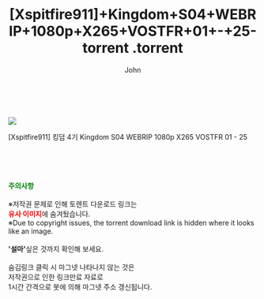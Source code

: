 ﻿---
layout: post
title:  "                   [Xspitfire911]+Kingdom+S04+WEBRIP+1080p+X265+VOSTFR+01+-+25-torrent                .torrent"
author: John
categories: [ 애니/만화 ]
tags: [  ]
image: https://torrentrj57.com/uploadfile/full/f3e7f7a96a1bfd83d527dd08cd47de4eeb2a6f6e.jpg 
description: "                   [Xspitfire911]+Kingdom+S04+WEBRIP+1080p+X265+VOSTFR+01+-+25-torrent                 torrent 정보 공유"
toc: true
toc_sticky: true
---

<br>
<p><img src="https://torrentrj57.com/uploadfile/full/f3e7f7a96a1bfd83d527dd08cd47de4eeb2a6f6e.jpg"/></p>
 [Xspitfire911] 킹덤 4기 Kingdom S04 WEBRIP 1080p X265 VOSTFR 01 - 25  
    
<br><br><br>
<p data-ke-size="size16"><b><span style="color: green;">주의사항</span></b><br /><br />※저작권 문제로 인해 토렌트 다운로드 링크는<br /><b><span style="color: red;">유사 이미지</span></b>에 숨겨뒀습니다.<br />※Due to copyright issues, the torrent download link is hidden where it looks like an image.<br /><br /><b>'설마'</b>싶은 것까지 확인해 보세요.<br /><br />숨김링크 클릭 시 마그넷 나타나지 않는 것은<br />저작권으로 인한 링크만료 자료로<br />1시간 간격으로 봇에 의해 마그넷 주소 갱신됩니다.</p>
